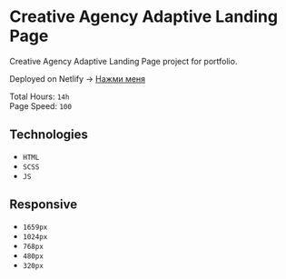 # Creative Agency Adaptive Landing Page

Creative Agency Adaptive Landing Page project for portfolio.

Deployed on Netlify ->
[Нажми меня](https://maximdesignagency.netlify.app)

Total Hours: `14h`                                                                            
Page Speed: `100`


## Technologies
- `HTML`
- `SCSS`
- `JS`

## Responsive
- `1659px`
- `1024px`
- `768px`
- `480px`
- `320px`
